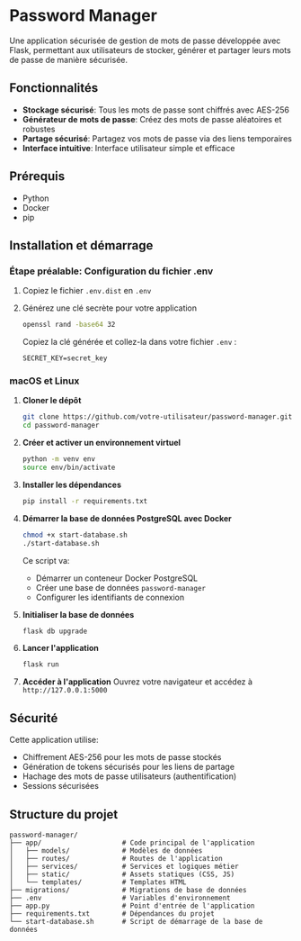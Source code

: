 # Password Manager

Une application sécurisée de gestion de mots de passe développée avec Flask, permettant aux utilisateurs de stocker, générer et partager leurs mots de passe de manière sécurisée.

## Fonctionnalités

- **Stockage sécurisé**: Tous les mots de passe sont chiffrés avec AES-256
- **Générateur de mots de passe**: Créez des mots de passe aléatoires et robustes
- **Partage sécurisé**: Partagez vos mots de passe via des liens temporaires
- **Interface intuitive**: Interface utilisateur simple et efficace

## Prérequis

- Python 
- Docker
- pip 

## Installation et démarrage

### Étape préalable: Configuration du fichier .env

1. Copiez le fichier `.env.dist` en `.env`

2. Générez une clé secrète pour votre application

   ```bash
   openssl rand -base64 32
   ```

   Copiez la clé générée et collez-la dans votre fichier `.env` :

   ```env
   SECRET_KEY=secret_key
   ```

### macOS et Linux

1. **Cloner le dépôt**
   ```bash
   git clone https://github.com/votre-utilisateur/password-manager.git
   cd password-manager
   ```

2. **Créer et activer un environnement virtuel**
   ```bash
   python -m venv env
   source env/bin/activate
   ```

3. **Installer les dépendances**
   ```bash
   pip install -r requirements.txt
   ```

4. **Démarrer la base de données PostgreSQL avec Docker**
   ```bash
   chmod +x start-database.sh  
   ./start-database.sh
   ```
   Ce script va:
   - Démarrer un conteneur Docker PostgreSQL
   - Créer une base de données `password-manager`
   - Configurer les identifiants de connexion

5. **Initialiser la base de données**
   ```bash
   flask db upgrade
   ```

6. **Lancer l'application**
   ```bash
   flask run
   ```

7. **Accéder à l'application**
   Ouvrez votre navigateur et accédez à `http://127.0.0.1:5000`

## Sécurité

Cette application utilise:
- Chiffrement AES-256 pour les mots de passe stockés
- Génération de tokens sécurisés pour les liens de partage
- Hachage des mots de passe utilisateurs (authentification)
- Sessions sécurisées

## Structure du projet

```
password-manager/
├── app/                    # Code principal de l'application
│   ├── models/             # Modèles de données
│   ├── routes/             # Routes de l'application
│   ├── services/           # Services et logiques métier
│   ├── static/             # Assets statiques (CSS, JS)
│   └── templates/          # Templates HTML
├── migrations/             # Migrations de base de données
├── .env                    # Variables d'environnement
├── app.py                  # Point d'entrée de l'application
├── requirements.txt        # Dépendances du projet
└── start-database.sh       # Script de démarrage de la base de données
```

